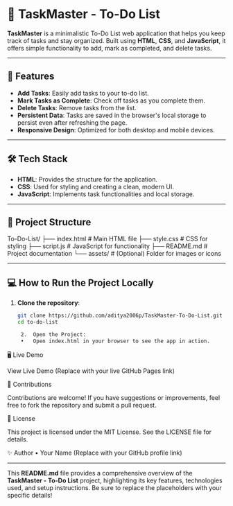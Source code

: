 # 📝 TaskMaster - To-Do List

**TaskMaster** is a minimalistic To-Do List web application that helps you keep track of tasks and stay organized. Built using **HTML**, **CSS**, and **JavaScript**, it offers simple functionality to add, mark as completed, and delete tasks.

---

## 🚀 Features

- **Add Tasks**: Easily add tasks to your to-do list.
- **Mark Tasks as Complete**: Check off tasks as you complete them.
- **Delete Tasks**: Remove tasks from the list.
- **Persistent Data**: Tasks are saved in the browser's local storage to persist even after refreshing the page.
- **Responsive Design**: Optimized for both desktop and mobile devices.

---

## 🛠️ Tech Stack

- **HTML**: Provides the structure for the application.
- **CSS**: Used for styling and creating a clean, modern UI.
- **JavaScript**: Implements task functionalities and local storage.

---

## 📂 Project Structure

To-Do-List/
├── index.html       # Main HTML file
├── style.css        # CSS for styling
├── script.js        # JavaScript for functionality
├── README.md        # Project documentation
└── assets/          # (Optional) Folder for images or icons

---

## 💻 How to Run the Project Locally

1. **Clone the repository**:
   ```bash
   git clone https://github.com/aditya2006p/TaskMaster-To-Do-List.git
   cd to-do-list

	2.	Open the Project:
	•	Open index.html in your browser to see the app in action.

🖥️ Live Demo

View Live Demo
(Replace with your live GitHub Pages link)

🤝 Contributions

Contributions are welcome! If you have suggestions or improvements, feel free to fork the repository and submit a pull request.

📜 License

This project is licensed under the MIT License. See the LICENSE file for details.

✨ Author
	•	Your Name
(Replace with your GitHub profile link)

---

This **README.md** file provides a comprehensive overview of the **TaskMaster - To-Do List** project, highlighting its key features, technologies used, and setup instructions. Be sure to replace the placeholders with your specific details!
